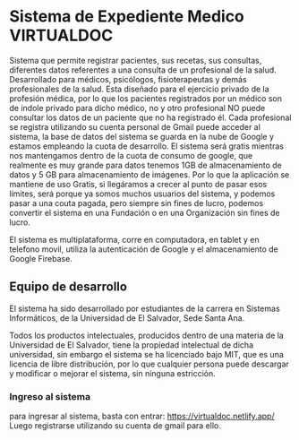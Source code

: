 # Sistema de Expediente Medico VIRTUALDOC
Sistema que permite registrar pacientes, sus recetas, sus consultas, diferentes datos referentes a una consulta de un profesional de la salud.
Desarrollado para médicos, psicólogos, fisioterapeutas y demás profesionales de la salud. Esta diseñado para el ejercicio privado de la profesión médica, por lo que los pacientes registrados por un médico son de indole privado para dicho médico, no y otro profesional NO puede consultar los datos de un paciente que no ha registrado él.
Cada profesional se registra utilizando su cuenta personal de Gmail puede acceder al sistema, la base de datos del sistema se guarda en la nube de Google y estamos empleando la cuota de desarrollo. El sistema será gratis mientras nos mantengamos dentro de la cuota de consumo de google, que realmente es muy grande para datos tenemos 1GB de almacenamiento de datos y 5 GB para almacenamiento de imágenes.
Por lo que la aplicación se mantiene de uso Gratis, si llegáramos a crecer al punto de pasar esos límites, será porque ya somos muchos usuarios del sistema, y podemos pasar a una couta pagada, pero siempre sin fines de lucro, podemos convertir el sistema en una Fundación o en una Organización sin fines de lucro.

El sistema es multiplataforma, corre en computadora, en tablet y en telefono movil, utiliza la autenticación de Google y el almacenamiento de Google Firebase.


## Equipo de desarrollo
El sistema ha sido desarrollado por estudiantes de la carrera en Sistemas Informáticos, de la Universidad de El Salvador, Sede Santa Ana.

Todos los productos intelectuales, producidos dentro de una materia de la Universidad de El Salvador, tiene la propiedad intelectual de dicha universidad, sin embargo el sistema se ha licenciado bajo MIT, que es una licencia de libre distribución, por lo que cualquier persona puede descargar y modificar o mejorar el sistema, sin ninguna estricción.

### Ingreso al sistema
para ingresar al sistema, basta con entrar: https://virtualdoc.netlify.app/
Luego registrarse utilizando su cuenta de gmail para ello.

